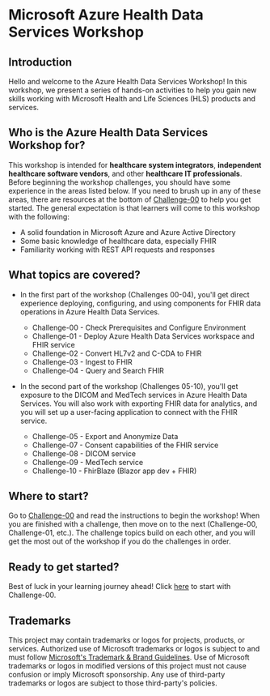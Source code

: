 # Microsoft Azure Health Data Services Workshop

## Introduction

Hello and welcome to the Azure Health Data Services Workshop! In this workshop, we present a series of hands-on activities to help you gain new skills working with Microsoft Health and Life Sciences (HLS) products and services.

## Who is the Azure Health Data Services Workshop for?

This workshop is intended for **healthcare system integrators**, **independent healthcare software vendors**, and other **healthcare IT professionals**. Before beginning the workshop challenges, you should have some experience in the areas listed below. If you need to brush up in any of these areas, there are resources at the bottom of [Challenge-00](<./Challenge-00 - Check prerequisites and configure environment#more-resources>) to help you get started. The general expectation is that learners will come to this workshop with the following:

+ A solid foundation in Microsoft Azure and Azure Active Directory
+ Some basic knowledge of healthcare data, especially FHIR
+ Familiarity working with REST API requests and responses

## What topics are covered?

+ In the first part of the workshop (Challenges 00-04), you'll get direct experience deploying, configuring, and using components for FHIR data operations in Azure Health Data Services.

  + Challenge-00 - Check Prerequisites and Configure Environment
  + Challenge-01 - Deploy Azure Health Data Services workspace and FHIR service
  + Challenge-02 - Convert HL7v2 and C-CDA to FHIR
  + Challenge-03 - Ingest to FHIR
  + Challenge-04 - Query and Search FHIR

+ In the second part of the workshop (Challenges 05-10), you'll get exposure to the DICOM and MedTech services in Azure Health Data Services. You will also work with exporting FHIR data for analytics, and you will set up a user-facing application to connect with the FHIR service.

  + Challenge-05 - Export and Anonymize Data
  + Challenge-07 - Consent capabilities of the FHIR service
  + Challenge-08 - DICOM service
  + Challenge-09 - MedTech service
  + Challenge-10 - FhirBlaze (Blazor app dev + FHIR)

## Where to start?

Go to [Challenge-00](<./Challenge-00 - Check prerequisites and configure environment>) and read the instructions to begin the workshop! When you are finished with a challenge, then move on to the next (Challenge-00, Challenge-01, etc.). The challenge topics build on each other, and you will get the most out of the workshop if you do the challenges in order.

## Ready to get started?  

Best of luck in your learning journey ahead! Click [here](<./Challenge-00 - Check prerequisites and configure environment>) to start with Challenge-00.

## Trademarks

This project may contain trademarks or logos for projects, products, or services. Authorized use of Microsoft
trademarks or logos is subject to and must follow
[Microsoft's Trademark & Brand Guidelines](https://www.microsoft.com/legal/intellectualproperty/trademarks/usage/general).
Use of Microsoft trademarks or logos in modified versions of this project must not cause confusion or imply Microsoft sponsorship.
Any use of third-party trademarks or logos are subject to those third-party's policies.
